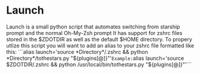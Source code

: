 # Launch
Launch is a small python script that automates switching from starship prompt and the normal Oh-My-Zsh prompt
It has support for zshrc files stored in the $ZDOTDIR as well as the default $HOME directory.
To propery utlize this script you will want to add an alias to your zshrc file formatted like this:
```alias launch='source *Directory*/.zshrc && python *Directory*/tothestars.py "${plugins[@]}"'```
Example:
```alias launch='source $ZDOTDIR/.zshrc && python /usr/local/bin/tothestars.py "${plugins[@]}"'```
